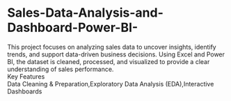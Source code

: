 # Sales-Data-Analysis-and-Dashboard-Power-BI-
This project focuses on analyzing sales data to uncover insights, identify trends, and support data-driven business decisions. Using Excel and Power BI, the dataset is cleaned, processed, and visualized to provide a clear understanding of sales performance.<br>Key Features<br> Data Cleaning & Preparation,Exploratory Data Analysis (EDA),Interactive Dashboards
